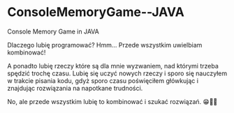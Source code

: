 # ConsoleMemoryGame--JAVA
Console Memory Game in JAVA

Dlaczego lubię programować?
Hmm... Przede wszystkim uwielbiam kombinować! 

A ponadto lubię rzeczy które są dla mnie wyzwaniem, nad którymi trzeba spędzić trochę czasu.
Lubię się uczyć nowych rzeczy i sporo się nauczyłem w trakcie pisania kodu, gdyż sporo  czasu poświęciłem główkując i znajdując rozwiązania na napotkane trudności.

No, ale przede wszystkim lubię to kombinować i szukać rozwiązań. 😁✌🏼
